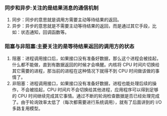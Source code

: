 ### 同步和异步:关注的是结果消息的通信机制

1. 同步：同步的意思就是调用方需要主动等待结果的返回。
2. 异步：异步的意思就是不需要主动等待结果的返回，而是通过其它手段，比如：状态通知，回调函数等。

### 阻塞与非阻塞:主要关注的是等待结果返回的调用方的状态

1. 阻塞：进程调用接口后，如果接口没有准备好数据，那么这个进程会被挂起，什么都不能做，直到有数据返回的时候才会唤醒。内核将 CPU 时间片切换给其它需要的进程，那当前的进程在这种情况下就得不到 CPU 时间做该做的事情了。
2. 非阻塞：进程调用接口，如果接口没有准备好数据，进程也能处理后续的操作，不会被挂起，CPU 时间片不会切换给其他进程，应用程序可以得到足够的 CPU 时间继续完成其它事情。通过不断的轮询检查数据是否已经处理完成了。由于轮询效率太低了（每次都需要进行系统调用），就有了后面讲到的 I/O 多路复用模型。
